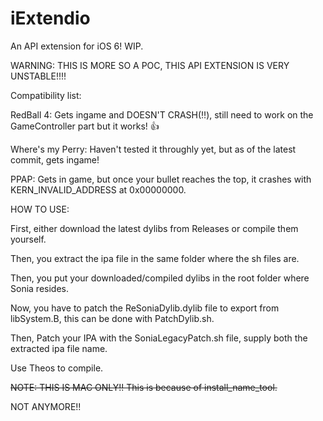 # iExtendio
An API extension for iOS 6! WIP.


WARNING: THIS IS MORE SO A POC, THIS API EXTENSION IS VERY UNSTABLE!!!!


Compatibility list:

RedBall 4: Gets ingame and DOESN'T CRASH(‼️), still need to work on the GameController part but it works! 👍


Where's my Perry: Haven't tested it throughly yet, but as of the latest commit, gets ingame!

PPAP: Gets in game, but once your bullet reaches the top, it crashes with KERN_INVALID_ADDRESS at 0x00000000.


HOW TO USE:

First, either download the latest dylibs from Releases or compile them yourself.

Then, you extract the ipa file in the same folder where the sh files are.

Then, you put your downloaded/compiled dylibs in the root folder where Sonia resides.

Now, you have to patch the ReSoniaDylib.dylib file to export from libSystem.B, this can be done with PatchDylib.sh.

Then, Patch your IPA with the SoniaLegacyPatch.sh file, supply both the extracted ipa file name.

Use Theos to compile.

<s>NOTE: THIS IS MAC ONLY!! This is because of install_name_tool.</s>

NOT ANYMORE!!

